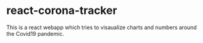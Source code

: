 # react-corona-tracker
This is a react webapp which tries to visaualize charts and numbers around the Covid19 pandemic.

